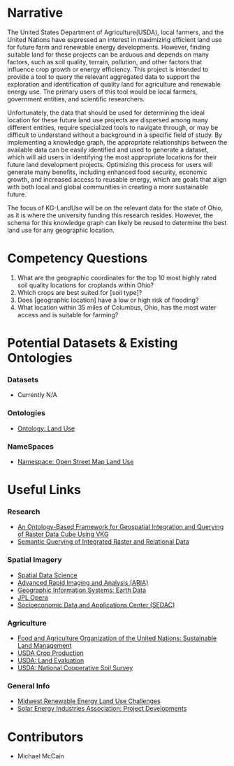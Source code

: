 # Narrative

The United States Department of Agriculture(USDA), local farmers, and the United Nations have expressed an interest in maximizing efficient land use for future farm and renewable energy developments. However, finding suitable land for these projects can be arduous and depends on many factors, such as soil quality, terrain, pollution, and other factors that influence crop growth or energy efficiency. This project is intended to provide a tool to query the relevant aggregated data to support the exploration and identification of quality land for agriculture and renewable energy use. The primary users of this tool would be local farmers, government entities, and scientific researchers.

Unfortunately, the data that should be used for determining the ideal location for these future land use projects are dispersed among many different entities, require specialized tools to navigate through, or may be difficult to understand without a background in a specific field of study. By implementing a knowledge graph, the appropriate relationships between the available data can be easily identified and used to generate a dataset, which will aid users in identifying the most appropriate locations for their future land development projects. Optimizing this process for users will generate many benefits, including enhanced food security, economic growth, and increased access to reusable energy, which are goals that align with both local and global communities in creating a more sustainable future.

The focus of KG-LandUse will be on the relevant data for the state of Ohio, as it is where the university funding this research resides. However, the schema for this knowledge graph can likely be reused to determine the best land use for any geographic location.

# Competency Questions

1. What are the geographic coordinates for the top 10 most highly rated soil quality locations for croplands within Ohio?
2. Which crops are best suited for [soil type]?
3. Does [geographic location] have a low or high risk of flooding?
4. What location within 35 miles of Columbus, Ohio, has the most water access and is suitable for farming?

# Potential Datasets & Existing Ontologies

### Datasets

- Currently N/A

### Ontologies

- [Ontology: Land Use](https://enterpriseintegrationlab.github.io/icity/LandUse/LandUse_1.2/doc/index-en.html#CLUMPClassification)

### NameSpaces

- [Namespace: Open Street Map Land Use](https://wiki.openstreetmap.org/wiki/Map_features#Landuse)

# Useful Links

### Research

- [An Ontology-Based Framework for Geospatial Integration and Querying of Raster Data Cube Using VKG](https://pdfs.semanticscholar.org/1ddc/75800e154748192bb07f92843ea17d6f0475.pdf)
- [Semantic Querying of Integrated Raster and Relational Data](https://ceur-ws.org/Vol-3485/paper8240.pdf)

### Spatial Imagery

- [Spatial Data Science](https://r-spatial.org/book/part-1.html)
- [Advanced Rapid Imaging and Analysis (ARIA)](https://aria.jpl.nasa.gov/)
- [Geographic Information Systems: Earth Data](https://www.earthdata.nasa.gov/learn/pathfinders/gis-pathfinder/find-data#gis-tools)
- [JPL Opera](https://www.jpl.nasa.gov/go/opera/about-opera)
- [Socioeconomic Data and Applications Center (SEDAC)](https://sedac.ciesin.columbia.edu/)

### Agriculture

- [Food and Agriculture Organization of the United Nations: Sustainable Land Management](https://www.fao.org/land-water/land/sustainable-land-management/en/)
- [USDA Crop Production](https://www.usda.gov/topics/farming/crop-production)
- [USDA: Land Evaluation](https://www.nrcs.usda.gov/conservation-basics/natural-resource-concerns/land/evaluation-and-assessment)
- [USDA: National Cooperative Soil Survey](https://www.nrcs.usda.gov/about/partner-with-us/national-cooperative-soil-survey)

### General Info

- [Midwest Renewable Energy Land Use Challenges](https://www.nature.org/en-us/about-us/where-we-work/united-states/midwest-demand-for-renewables/)
- [Solar Energy Industries Association: Project Developments](https://www.seia.org/research-resources/major-solar-projects-list)

# Contributors

- Michael McCain
